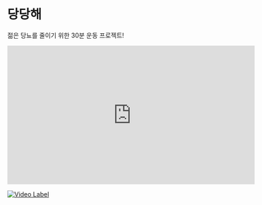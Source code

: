 # 당당해
젊은 당뇨를 줄이기 위한 30분 운동 프로젝트!

<iframe width="560" height="315" src="https://www.youtube.com/embed/xo91LtBXNI0" title="YouTube video player" frameborder="0" allow="accelerometer; autoplay; clipboard-write; encrypted-media; gyroscope; picture-in-picture; web-share" allowfullscreen></iframe>


[![Video Label]()](https://www.youtube.com/embed/xo91LtBXNI0)
